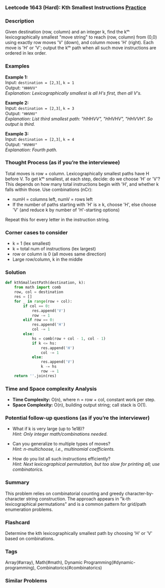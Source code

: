 ### Leetcode 1643 (Hard): Kth Smallest Instructions [Practice](https://leetcode.com/problems/kth-smallest-instructions)

### Description  
Given destination (row, column) and an integer k, find the kᵗʰ lexicographically smallest "move string" to reach (row, column) from (0,0) using exactly row moves 'V' (down), and column moves 'H' (right). Each move is 'H' or 'V'; output the kᵗʰ path when all such move instructions are ordered in lex order.

### Examples  
**Example 1:**  
Input: `destination = [2,3]`, `k = 1`  
Output: `"HHHVV"`  
*Explanation: Lexicographically smallest is all H's first, then all V's.*

**Example 2:**  
Input: `destination = [2,3]`, `k = 3`  
Output: `"HHVHV"`  
*Explanation: List third smallest path: "HHHVV", "HHVHV", "HHVVH". So output is third.*

**Example 3:**  
Input: `destination = [2,3]`, `k = 4`  
Output: `"HVHHV"`  
*Explanation: Fourth path.*

### Thought Process (as if you’re the interviewee)  
Total moves is row + column. Lexicographically smallest paths have H before V. To get kᵗʰ smallest, at each step, decide: do we choose 'H' or 'V'? This depends on how many total instructions begin with 'H', and whether k falls within those. Use combinations (nCr):
- numH = columns left, numV = rows left
- If the number of paths starting with 'H' is ≥ k, choose 'H', else choose 'V' (and reduce k by number of 'H'-starting options)

Repeat this for every letter in the instruction string.

### Corner cases to consider  
- k = 1 (lex smallest)
- k = total num of instructions (lex largest)
- row or column is 0 (all moves same direction)
- Large row/column, k in the middle

### Solution

```python
def kthSmallestPath(destination, k):
    from math import comb
    row, col = destination
    res = []
    for _ in range(row + col):
        if col == 0:
            res.append('V')
            row -= 1
        elif row == 0:
            res.append('H')
            col -= 1
        else:
            hs = comb(row + col - 1, col - 1)
            if k <= hs:
                res.append('H')
                col -= 1
            else:
                res.append('V')
                k -= hs
                row -= 1
    return ''.join(res)
```

### Time and Space complexity Analysis  

- **Time Complexity:** O(n), where n = row + col, constant work per step.
- **Space Complexity:** O(n), building output string; call stack is O(1).

### Potential follow-up questions (as if you’re the interviewer)  

- What if k is very large (up to 1e18)?  
  *Hint: Only integer math/combinations needed.*

- Can you generalize to multiple types of moves?  
  *Hint: n-multichoose, i.e., multinomial coefficients.*

- How do you list all such instructions efficiently?  
  *Hint: Next lexicographical permutation, but too slow for printing all; use combinatorics.*

### Summary
This problem relies on combinatorial counting and greedy character-by-character string construction. The approach appears in "k-th lexicographical permutations" and is a common pattern for grid/path enumeration problems.


### Flashcard
Determine the kth lexicographically smallest path by choosing 'H' or 'V' based on combinations.

### Tags
Array(#array), Math(#math), Dynamic Programming(#dynamic-programming), Combinatorics(#combinatorics)

### Similar Problems
